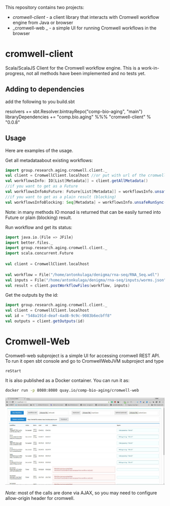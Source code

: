 This repository contains two projects:
* _cromwell-client_ - a client library that interacts with Cromwell workflow engine from Java or browser
* _cromwell-web _ - a simple UI for running Cromwell workflows in the browser

cromwell-client
===============

Scala/ScalaJS Client for the Cromwell workflow engine.
This is a work-in-progress, not all methods have been implemented and no tests yet.

Adding to dependencies
----------------------

add the following to you build.sbt

resolvers += sbt.Resolver.bintrayRepo("comp-bio-aging", "main")
libraryDependencies += "comp.bio.aging" %%% "cromwell-client" % "0.0.8"

Usage
-----

Here are examples of the usage.

Get all metadataabout existing workflows:
```scala
import group.research.aging.cromwell.client._
val client = CromwellClient.localhost //or put with url of the cromwell server
val workflowsInfo: IO[List[Metadata]] = client.getAllMetadata()
//if you want to get as a Future
val workflowsInfoAsFuture: Future[List[Metadata]] = workflowsInfo.unsafeToFuture()
//if you want to get as a plain result (blocking)
val workflowsInfoBlocking: Seq[Metadata] = workflowsInfo.unsafeRunSync()

```
Note: in many methods IO monad is returned that can be easily turned into Future or plain (blocking) result.

Run workflow and get its status:
```scala
import java.io.{File => JFile}
import better.files._
import group.research.aging.cromwell.client._
import scala.concurrent.Future

val client = CromwellClient.localhost

val workflow = File("/home/antonkulaga/denigma/rna-seq/RNA_Seq.wdl")
val inputs = File("/home/antonkulaga/denigma/rna-seq/inputs/worms.json")
val result = client.postWorkflowFiles(workflow, inputs)
```

Get the outputs by the id:
```scala
import group.research.aging.cromwell.client._
val client = CromwellClient.localhost
val id = "548a191d-deaf-4ad8-9c9c-9083b6ecbff8"
val outputs = client.getOutputs(id)
```

Cromwell-Web
=============

Cromwell-web subproject is a simple UI for accessing cromwell REST API.
To run it open sbt console and go to CromwellWebJVM subproject and type
```sbtshell
reStart
```
It is also published as a Docker container. You can run it as:
```bash
docker run -p 8080:8080 quay.io/comp-bio-aging/cromwell-web
```

![Screenshot](/screenshot.jpg?raw=true "CromwellWeb screenshot")

_Note_: most of the calls are done via AJAX, so you may need to configure allow-origin header for cromwell.
